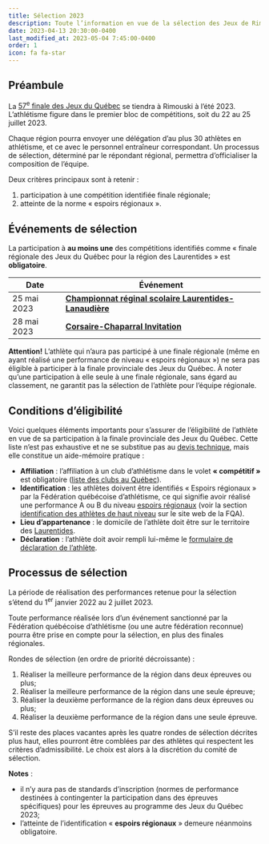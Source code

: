 ```yaml
---
title: Sélection 2023
description: Toute l’information en vue de la sélection des Jeux de Rimouski 2023.
date: 2023-04-13 20:30:00-0400
last_modified_at: 2023-05-04 7:45:00-0400
order: 1
icon: fa fa-star
---
```


## Préambule

La [57<sup>e</sup> finale des Jeux du Québec](https://rimouski2023.jeuxduquebec.com/) se tiendra à Rimouski à l’été 2023. L’athlétisme figure dans le premier bloc de compétitions, soit du 22 au 25 juillet 2023.

<!--more-->

Chaque région pourra envoyer une délégation d’au plus 30 athlètes en athlétisme, et ce avec le personnel entraîneur correspondant. Un processus de sélection, déterminé par le répondant régional, permettra d’officialiser la composition de l’équipe.

Deux critères principaux sont à retenir :

1. participation à une compétition identifiée finale régionale;
2. atteinte de la norme « espoirs régionaux ».

## Événements de sélection

La participation à **au moins une** des compétitions identifiés comme «&nbsp;finale régionale des Jeux du Québec pour la région des Laurentides&nbsp;» est **obligatoire**.

| Date         | Événement |
|--------------| --------- |
| 25 mai 2023  | [**Championnat réginal scolaire Laurentides-Lanaudière**](https://ll.rseq.ca/athletisme-2/) |
|  28 mai 2023 | [**Corsaire-Chaparral Invitation**](https://corsaire-chaparral.org/competitions/corsaire-chaparral-invitation/) |

**Attention!** L’athlète qui n’aura pas participé à une finale régionale (même en ayant réalisé une performance de niveau « espoirs régionaux ») ne sera pas éligible à participer à la finale provinciale des Jeux du Québec.
À noter qu’une participation à elle seule à une finale régionale, sans égard au classement, ne garantit pas la sélection de l’athlète pour l’équipe régionale.

## Conditions d’éligibilité

Voici quelques éléments importants pour s’assurer de l’éligibilité de l’athlète en vue de sa participation à la finale provinciale des Jeux du Québec.
Cette liste n’est pas exhaustive et ne se substitue pas au [devis technique](https://www.jeuxduquebec.com/devis-techniques/), mais elle constitue un aide-mémoire pratique :

- **Affiliation** : l’affiliation à un club d’athlétisme dans le volet **«&nbsp;compétitif&nbsp;»** est obligatoire ([liste des clubs au Québec](https://athletisme-quebec.ca/liste-des-clubs-affilies.php)).
- **Identification** : les athlètes doivent être identifiés «&nbsp;Espoirs régionaux&nbsp;» par la Fédération québécoise d’athlétisme, ce qui signifie avoir réalisé une performance A ou B du niveau [espoirs régionaux](https://www.athletisme-quebec.ca/medias/normes-espoirs-2023-2.pdf) (voir la section [identification des athlètes de haut niveau](https://athletisme-quebec.ca/programme-excellence-fqa) sur le site web de la FQA).
- **Lieu d’appartenance** : le domicile de l’athlète doit être sur le territoire des [Laurentides](https://www.jeuxduquebec.com/les-regions/#14).
- **Déclaration** : l’athlète doit avoir rempli lui-même le [formulaire de déclaration de l’athlète](https://docs.google.com/forms/d/e/1FAIpQLScYSVdrBiV7wrIJU4WCFXAVEIf8nQQdg_eOGF4ilmYn5LZY2w/viewform).<!-- avant? -->

## Processus de sélection

La période de réalisation des performances retenue pour la sélection s’étend du 1<sup>er</sup> janvier 2022 au 2 juillet 2023.

Toute performance réalisée lors d’un événement sanctionné par la Fédération québécoise d’athlétisme (ou une autre fédération reconnue) pourra être prise en compte pour la sélection, en plus des finales régionales.

Rondes de sélection (en ordre de priorité décroissante) :

1. Réaliser la meilleure performance de la région  dans deux épreuves ou plus;
2. Réaliser la meilleure performance de la région dans une seule épreuve;
3. Réaliser la deuxième performance de la région dans deux épreuves ou plus;
4. Réaliser la deuxième performance de la région dans une seule épreuve.

S’il reste des places vacantes après les quatre rondes de sélection décrites plus haut, elles pourront être comblées par des athlètes qui respectent les critères d’admissibilité.
Le choix est alors à la discrétion du comité de sélection.

**Notes** :

- il n’y aura pas de standards d’inscription (normes de performance destinées à contingenter la participation dans des épreuves spécifiques) pour les épreuves au programme des Jeux du Québec 2023;
- l’atteinte de l’identification « **espoirs régionaux** » demeure néanmoins obligatoire.
